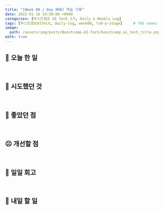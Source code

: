 ```yaml
---
title: "[Week 00 / Day 000] 학습 기록"
date: 2022-01-16 19:50:00 +0900
categories: [부스트캠프 AI Tech 3기, Daily & Weekly Log]
tags: [부스트캠프AITech, daily-log, week00, lv0-p-stage]     # TAG names should always be lowercase
image: 
  path: /assets/img/posts/Boostcamp-AI-Tech/boostcamp_ai_tech_title.png
math: true
---
```

## **📝 오늘 한 일**


<br>

## **🧪 시도했던 것**


<br>

## **🙂 좋았던 점**


<br>

## **☹️ 개선할 점**


<br>

## **🐾 일일 회고**


<br>

## **🚀 내일 할 일**
